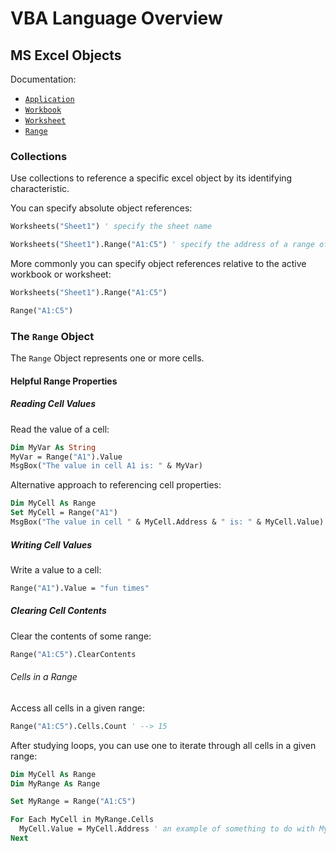 # VBA Language Overview

## MS Excel Objects

Documentation:

  + [`Application`](https://msdn.microsoft.com/en-us/vba/excel-vba/articles/application-object-excel)
  + [`Workbook`](https://msdn.microsoft.com/en-us/vba/excel-vba/articles/workbook-object-excel)
  + [`Worksheet`](https://msdn.microsoft.com/en-us/vba/excel-vba/articles/worksheet-object-excel)
  + [`Range`](https://msdn.microsoft.com/en-us/vba/excel-vba/articles/range-object-excel)

### Collections

Use collections to reference a specific excel object by its identifying characteristic.

You can specify absolute object references:

```vb
Worksheets("Sheet1") ' specify the sheet name

Worksheets("Sheet1").Range("A1:C5") ' specify the address of a range of cells
```

More commonly you can specify object references relative to the active workbook or worksheet:

```vb
Worksheets("Sheet1").Range("A1:C5")

Range("A1:C5")
```

### The `Range` Object

The `Range` Object represents one or more cells.

#### Helpful Range Properties

##### Reading Cell Values

Read the value of a cell:

```vb
Dim MyVar As String
MyVar = Range("A1").Value
MsgBox("The value in cell A1 is: " & MyVar)
```

Alternative approach to referencing cell properties:

```vb
Dim MyCell As Range
Set MyCell = Range("A1")
MsgBox("The value in cell " & MyCell.Address & " is: " & MyCell.Value)
```

##### Writing Cell Values

Write a value to a cell:

```vb
Range("A1").Value = "fun times"
```

##### Clearing Cell Contents

Clear the contents of some range:

```vb
Range("A1:C5").ClearContents
```

###### Cells in a Range

Access all cells in a given range:

```vb
Range("A1:C5").Cells.Count ' --> 15
```

After studying loops, you can use one to iterate through all cells in a given range:

```vb
Dim MyCell As Range
Dim MyRange As Range

Set MyRange = Range("A1:C5")

For Each MyCell in MyRange.Cells
  MyCell.Value = MyCell.Address ' an example of something to do with MyCell
Next
```
